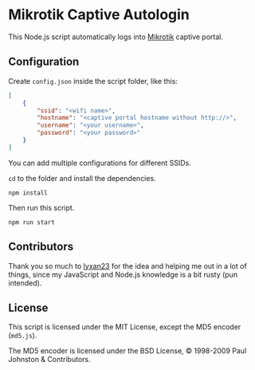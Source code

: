 # Mikrotik Captive Autologin

This Node.js script automatically logs into [Mikrotik](https://mikrotik.com) captive portal.

## Configuration

Create `config.json` inside the script folder, like this:

```json
[
    {
        "ssid": "<wifi name>",
        "hostname": "<captive portal hostname without http://>",
        "username": "<your username>",
        "password": "<your password>"
    }
]
```

You can add multiple configurations for different SSIDs.

`cd` to the folder and install the dependencies.

    npm install

Then run this script.

    npm run start

## Contributors

Thank you so much to [Iyxan23](https://github.com/Iyxan23) for the idea and helping me out in a lot of things,
since my JavaScript and Node.js knowledge is a bit rusty (pun intended).

## License

This script is licensed under the MIT License, except the MD5 encoder (`md5.js`).

The MD5 encoder is licensed under the BSD License, © 1998-2009 Paul Johnston & Contributors.
